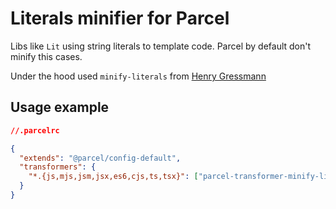 # Literals minifier for Parcel

Libs like `Lit` using string literals to template code. Parcel by default don't minify this cases.

Under the hood used `minify-literals` from [Henry Gressmann](https://github.com/explodingcamera/esm/tree/main/packages/minify-literals)

## Usage example

```JSON
//.parcelrc

{
  "extends": "@parcel/config-default",
  "transformers": {
    "*.{js,mjs,jsm,jsx,es6,cjs,ts,tsx}": ["parcel-transformer-minify-literals", "..."]
  }
}
```
